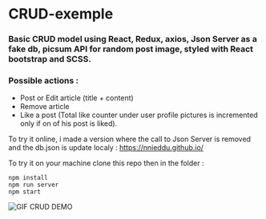 # CRUD-exemple  
### Basic CRUD model using React, Redux, axios, Json Server as a fake db, picsum API for random post image, styled with React bootstrap and SCSS.  
  
### Possible actions :  
- Post or Edit article (title + content)  
-	Remove article  
- Like a post (Total like counter under user profile pictures is incremented only if on of his post is liked).
  
To try it online, i made a version where the call to Json Server is removed and the db.json is update localy :
https://nnieddu.github.io/

To try it on your machine clone this repo then in the folder :
```
npm install
npm run server
npm start
```

<img alt="GIF CRUD DEMO" src="https://github.com/nnieddu/CRUD-exemple/blob/main/img.gif"/>
